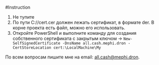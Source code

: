 #Instruction
1. Не тупите
2. По пути C://cert.cer должен лежать сертификат, в формате der. В корне проекта есть файл, можно его использовать.
3. Откройте PowerShell и выполните команду для создания собственного сертификата с закрытым ключом -> `New-SelfSignedCertificate -DnsName all.cash.mephi.dron -CertStoreLocation cert:\LocalMachine\My`

По всем вопросам пишите мне на email: all.cash@mephi.dron.
